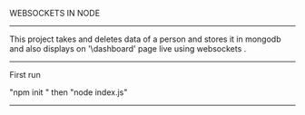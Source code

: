 WEBSOCKETS IN NODE

------------------

This project takes and deletes data of a person and stores it in mongodb and also displays on '\dashboard' page live using websockets .


-------------------
First run 

 "npm init " then 
 "node index.js"

----------------------
